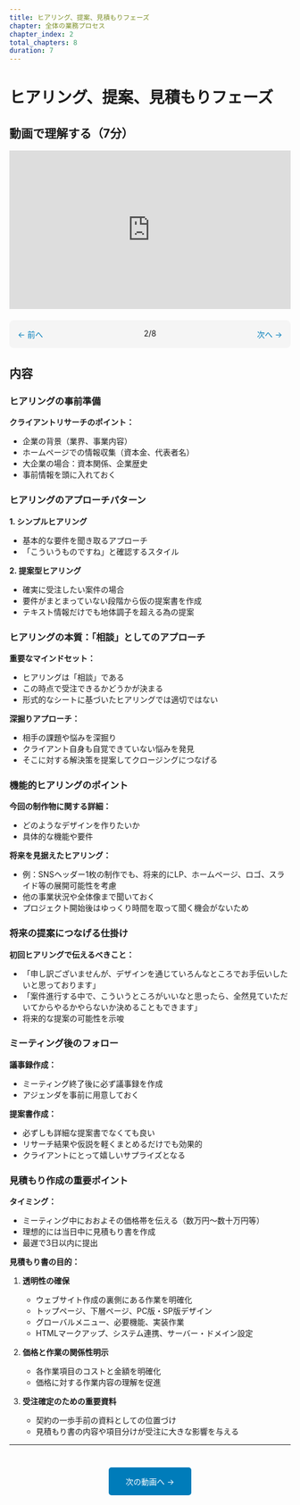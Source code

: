 ```yaml
---
title: ヒアリング、提案、見積もりフェーズ
chapter: 全体の業務プロセス
chapter_index: 2
total_chapters: 8
duration: 7
---
```


# ヒアリング、提案、見積もりフェーズ

## 動画で理解する（7分）

<div style="position: relative; padding-bottom: 56.25%; height: 0;"><iframe src="https://www.loom.com/share/b0d76b6b7edd49b583d5330b11723134?sid=1cb55196-40ab-443f-835c-6fd1078292bb" frameborder="0" webkitallowfullscreen mozallowfullscreen allowfullscreen style="position: absolute; top: 0; left: 0; width: 100%; height: 100%;"></iframe></div>

<div style="display: flex; justify-content: space-between; margin-top: 20px; margin-bottom: 20px; padding: 15px; background: #f5f5f5; border-radius: 8px;">
  <a href="01_前提問い合わせフェーズ.html" style="color: #007cba; text-decoration: none;">← 前へ</a>
  <span>2/8</span>
  <a href="03_受注、契約フェーズ.html" style="color: #007cba; text-decoration: none;">次へ →</a>
</div>

## 内容

### ヒアリングの事前準備

**クライアントリサーチのポイント：**
- 企業の背景（業界、事業内容）
- ホームページでの情報収集（資本金、代表者名）
- 大企業の場合：資本関係、企業歴史
- 事前情報を頭に入れておく

### ヒアリングのアプローチパターン

**1. シンプルヒアリング**
- 基本的な要件を聞き取るアプローチ
- 「こういうものですね」と確認するスタイル

**2. 提案型ヒアリング**
- 確実に受注したい案件の場合
- 要件がまとまっていない段階から仮の提案書を作成
- テキスト情報だけでも地体調子を超える為の提案

### ヒアリングの本質：「相談」としてのアプローチ

**重要なマインドセット：**
- ヒアリングは「相談」である
- この時点で受注できるかどうかが決まる
- 形式的なシートに基づいたヒアリングでは適切ではない

**深掘りアプローチ：**
- 相手の課題や悩みを深掘り
- クライアント自身も自覚できていない悩みを発見
- そこに対する解決策を提案してクロージングにつなげる

### 機能的ヒアリングのポイント

**今回の制作物に関する詳細：**
- どのようなデザインを作りたいか
- 具体的な機能や要件

**将来を見据えたヒアリング：**
- 例：SNSヘッダー1枚の制作でも、将来的にLP、ホームページ、ロゴ、スライド等の展開可能性を考慮
- 他の事業状況や全体像まで聞いておく
- プロジェクト開始後はゆっくり時間を取って聞く機会がないため

### 将来の提案につなげる仕掛け

**初回ヒアリングで伝えるべきこと：**
- 「申し訳ございませんが、デザインを通じていろんなところでお手伝いしたいと思っております」
- 「案件進行する中で、こういうところがいいなと思ったら、全然見ていただいてからやるかやらないか決めることもできます」
- 将来的な提案の可能性を示唆

### ミーティング後のフォロー

**議事録作成：**
- ミーティング終了後に必ず議事録を作成
- アジェンダを事前に用意しておく

**提案書作成：**
- 必ずしも詳細な提案書でなくても良い
- リサーチ結果や仮説を軽くまとめるだけでも効果的
- クライアントにとって嬉しいサプライズとなる

### 見積もり作成の重要ポイント

**タイミング：**
- ミーティング中におおよその価格帯を伝える（数万円〜数十万円等）
- 理想的には当日中に見積もり書を作成
- 最遅で3日以内に提出

**見積もり書の目的：**
1. **透明性の確保**
   - ウェブサイト作成の裏側にある作業を明確化
   - トップページ、下層ページ、PC版・SP版デザイン
   - グローバルメニュー、必要機能、実装作業
   - HTMLマークアップ、システム連携、サーバー・ドメイン設定

2. **価格と作業の関係性明示**
   - 各作業項目のコストと金額を明確化
   - 価格に対する作業内容の理解を促進

3. **受注確定のための重要資料**
   - 契約の一歩手前の資料としての位置づけ
   - 見積もり書の内容や項目分けが受注に大きな影響を与える

---

<div style="text-align: center; margin-top: 40px;">
  <a href="03_受注、契約フェーズ.html" style="background: #007cba; color: white; padding: 15px 30px; text-decoration: none; border-radius: 5px; display: inline-block;">次の動画へ →</a>
</div>